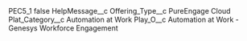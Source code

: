 <?xml version="1.0" encoding="UTF-8"?>
<CustomMetadata xmlns="http://soap.sforce.com/2006/04/metadata" xmlns:xsi="http://www.w3.org/2001/XMLSchema-instance" xmlns:xsd="http://www.w3.org/2001/XMLSchema">
    <label>PEC5_1</label>
    <protected>false</protected>
    <values>
        <field>HelpMessage__c</field>
        <value xsi:nil="true"/>
    </values>
    <values>
        <field>Offering_Type__c</field>
        <value xsi:type="xsd:string">PureEngage Cloud</value>
    </values>
    <values>
        <field>Plat_Category__c</field>
        <value xsi:type="xsd:string">Automation at Work</value>
    </values>
    <values>
        <field>Play_O__c</field>
        <value xsi:type="xsd:string">Automation at Work - Genesys Workforce Engagement</value>
    </values>
</CustomMetadata>
